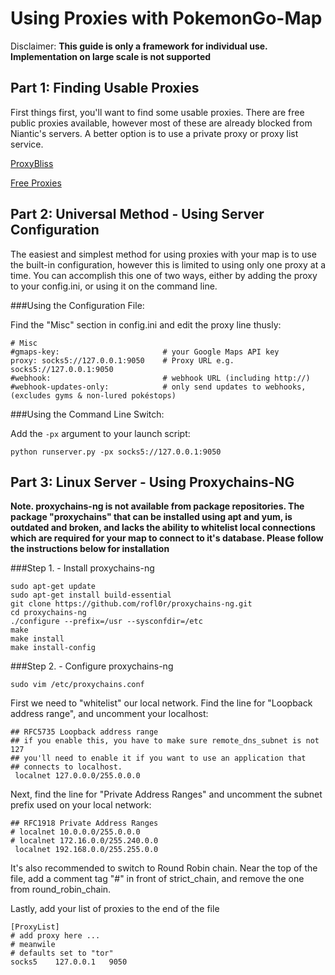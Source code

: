 Using Proxies with PokemonGo-Map
===================

Disclaimer: **This guide is only a framework for individual use. Implementation on large scale is not supported**

Part 1: Finding Usable Proxies
------------------------------

First things first, you'll want to find some usable proxies. There are free public proxies available, however most of these are already blocked from Niantic's servers. A better option is to use a private proxy or proxy list service. 

[ProxyBliss](http://proxybliss.com/proxy-packages/ "ProxyBliss")

[Free Proxies](http://lmgtfy.com/?q=free+proxies "Free Proxies")

Part 2: Universal Method - Using Server Configuration
-----------------------------------------------------

The easiest and simplest method for using proxies with your map is to use the built-in configuration, however this is limited to using only one proxy at a time. You can accomplish this one of two ways, either by adding the proxy to your config.ini, or using it on the command line.

###Using the Configuration File:

Find the "Misc" section in config.ini and edit the proxy line thusly:

```
# Misc
#gmaps-key:                       # your Google Maps API key
proxy: socks5://127.0.0.1:9050    # Proxy URL e.g. socks5://127.0.0.1:9050
#webhook:                         # webhook URL (including http://)
#webhook-updates-only:            # only send updates to webhooks, (excludes gyms & non-lured pokéstops)
```

###Using the Command Line Switch:

Add the `-px` argument to your launch script:

```
python runserver.py -px socks5://127.0.0.1:9050
```

Part 3: Linux Server - Using Proxychains-NG
-------------------------------------------

**Note. proxychains-ng is not available from package repositories. The package "proxychains" that can be installed using apt and yum, is outdated and broken, and lacks the ability to whitelist local connections which are required for your map to connect to it's database. Please follow the instructions below for installation**

###Step 1. - Install proxychains-ng

```
sudo apt-get update
sudo apt-get install build-essential
git clone https://github.com/rofl0r/proxychains-ng.git
cd proxychains-ng
./configure --prefix=/usr --sysconfdir=/etc
make
make install
make install-config
```

###Step 2. - Configure proxychains-ng

`sudo vim /etc/proxychains.conf`

First we need to "whitelist" our local network. Find the line for "Loopback address range", and uncomment your localhost:

```
## RFC5735 Loopback address range
## if you enable this, you have to make sure remote_dns_subnet is not 127
## you'll need to enable it if you want to use an application that
## connects to localhost.
 localnet 127.0.0.0/255.0.0.0
```

Next, find the line for "Private Address Ranges" and uncomment the subnet prefix used on your local network:

```
## RFC1918 Private Address Ranges
# localnet 10.0.0.0/255.0.0.0
# localnet 172.16.0.0/255.240.0.0
 localnet 192.168.0.0/255.255.0.0
```

It's also recommended to switch to Round Robin chain. Near the top of the file, add a comment tag "#" in front of strict_chain, and remove the one from round_robin_chain.

Lastly, add your list of proxies to the end of the file

```
[ProxyList]
# add proxy here ...
# meanwile
# defaults set to "tor"
socks5    127.0.0.1   9050
```


